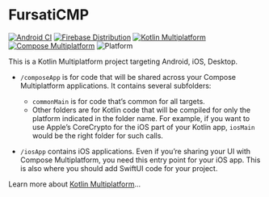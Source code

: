 # FursatiCMP

[![Android CI](https://github.com/MohannedSohail/FursatiCMP_CI-CD/actions/workflows/android-ci.yml/badge.svg)](https://github.com/MohannedSohail/FursatiCMP_CI-CD/actions/workflows/android-ci.yml)
[![Firebase Distribution](https://img.shields.io/badge/Release-Firebase-orange?logo=firebase)](https://console.firebase.google.com/)
[![Kotlin Multiplatform](https://img.shields.io/badge/Kotlin-Multiplatform-blueviolet?logo=kotlin)](https://kotlinlang.org/lp/multiplatform/)
[![Compose Multiplatform](https://img.shields.io/badge/JetBrains-Compose%20Multiplatform-brightgreen?logo=jetbrains)](https://www.jetbrains.com/lp/compose-multiplatform/)
![Platform](https://img.shields.io/badge/platform-Android%20%7C%20iOS%20%7C%20Desktop-blue?logo=android)


This is a Kotlin Multiplatform project targeting Android, iOS, Desktop.

* `/composeApp` is for code that will be shared across your Compose Multiplatform applications.
  It contains several subfolders:
  - `commonMain` is for code that’s common for all targets.
  - Other folders are for Kotlin code that will be compiled for only the platform indicated in the folder name.
    For example, if you want to use Apple’s CoreCrypto for the iOS part of your Kotlin app,
    `iosMain` would be the right folder for such calls.

* `/iosApp` contains iOS applications. Even if you’re sharing your UI with Compose Multiplatform, 
  you need this entry point for your iOS app. This is also where you should add SwiftUI code for your project.


Learn more about [Kotlin Multiplatform](https://www.jetbrains.com/help/kotlin-multiplatform-dev/get-started.html)…
